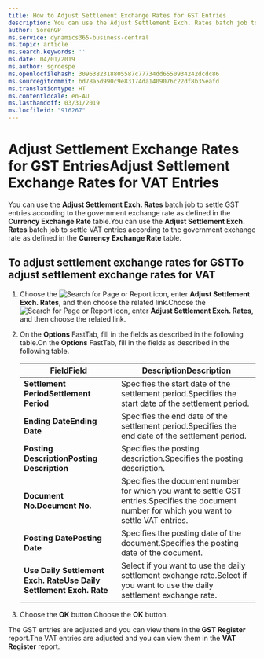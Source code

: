 ```yaml
---
title: How to Adjust Settlement Exchange Rates for GST Entries
description: You can use the Adjust Settlement Exch. Rates batch job to settle GST entries according to the government exchange rate as defined in the **Currency Exchange Rate** table.
author: SorenGP
ms.service: dynamics365-business-central
ms.topic: article
ms.search.keywords: ''
ms.date: 04/01/2019
ms.author: sgroespe
ms.openlocfilehash: 3096382318805587c77734dd6550934242dcdc86
ms.sourcegitcommit: bd78a5d990c9e83174da1409076c22df8b35eafd
ms.translationtype: HT
ms.contentlocale: en-AU
ms.lasthandoff: 03/31/2019
ms.locfileid: "916267"
---
```

# <a name="adjust-settlement-exchange-rates-for-vat-entries"></a><span data-ttu-id="1f941-103">Adjust Settlement Exchange Rates for GST Entries</span><span class="sxs-lookup"><span data-stu-id="1f941-103">Adjust Settlement Exchange Rates for VAT Entries</span></span>
<span data-ttu-id="1f941-104">You can use the **Adjust Settlement Exch. Rates** batch job to settle GST entries according to the government exchange rate as defined in the **Currency Exchange Rate** table.</span><span class="sxs-lookup"><span data-stu-id="1f941-104">You can use the **Adjust Settlement Exch. Rates** batch job to settle VAT entries according to the government exchange rate as defined in the **Currency Exchange Rate** table.</span></span>  

## <a name="to-adjust-settlement-exchange-rates-for-vat"></a><span data-ttu-id="1f941-105">To adjust settlement exchange rates for GST</span><span class="sxs-lookup"><span data-stu-id="1f941-105">To adjust settlement exchange rates for VAT</span></span>  

1.  <span data-ttu-id="1f941-106">Choose the ![Search for Page or Report](../../media/ui-search/search_small.png "Search for Page or Report icon") icon, enter **Adjust Settlement Exch. Rates**, and then choose the related link.</span><span class="sxs-lookup"><span data-stu-id="1f941-106">Choose the ![Search for Page or Report](../../media/ui-search/search_small.png "Search for Page or Report icon") icon, enter **Adjust Settlement Exch. Rates**, and then choose the related link.</span></span>  
2.  <span data-ttu-id="1f941-107">On the **Options** FastTab, fill in the fields as described in the following table.</span><span class="sxs-lookup"><span data-stu-id="1f941-107">On the **Options** FastTab, fill in the fields as described in the following table.</span></span>  

    |<span data-ttu-id="1f941-108">Field</span><span class="sxs-lookup"><span data-stu-id="1f941-108">Field</span></span>|<span data-ttu-id="1f941-109">Description</span><span class="sxs-lookup"><span data-stu-id="1f941-109">Description</span></span>|  
    |---------------------------------|---------------------------------------|  
    |<span data-ttu-id="1f941-110">**Settlement Period**</span><span class="sxs-lookup"><span data-stu-id="1f941-110">**Settlement Period**</span></span>|<span data-ttu-id="1f941-111">Specifies the start date of the settlement period.</span><span class="sxs-lookup"><span data-stu-id="1f941-111">Specifies the start date of the settlement period.</span></span>|  
    |<span data-ttu-id="1f941-112">**Ending Date**</span><span class="sxs-lookup"><span data-stu-id="1f941-112">**Ending Date**</span></span>|<span data-ttu-id="1f941-113">Specifies the end date of the settlement period.</span><span class="sxs-lookup"><span data-stu-id="1f941-113">Specifies the end date of the settlement period.</span></span>|  
    |<span data-ttu-id="1f941-114">**Posting Description**</span><span class="sxs-lookup"><span data-stu-id="1f941-114">**Posting Description**</span></span>|<span data-ttu-id="1f941-115">Specifies the posting description.</span><span class="sxs-lookup"><span data-stu-id="1f941-115">Specifies the posting description.</span></span>|  
    |<span data-ttu-id="1f941-116">**Document No.**</span><span class="sxs-lookup"><span data-stu-id="1f941-116">**Document No.**</span></span>|<span data-ttu-id="1f941-117">Specifies the document number for which you want to settle GST entries.</span><span class="sxs-lookup"><span data-stu-id="1f941-117">Specifies the document number for which you want to settle VAT entries.</span></span>|  
    |<span data-ttu-id="1f941-118">**Posting Date**</span><span class="sxs-lookup"><span data-stu-id="1f941-118">**Posting Date**</span></span>|<span data-ttu-id="1f941-119">Specifies the posting date of the document.</span><span class="sxs-lookup"><span data-stu-id="1f941-119">Specifies the posting date of the document.</span></span>|  
    |<span data-ttu-id="1f941-120">**Use Daily Settlement Exch. Rate**</span><span class="sxs-lookup"><span data-stu-id="1f941-120">**Use Daily Settlement Exch. Rate**</span></span>|<span data-ttu-id="1f941-121">Select if you want to use the daily settlement exchange rate.</span><span class="sxs-lookup"><span data-stu-id="1f941-121">Select if you want to use the daily settlement exchange rate.</span></span>|  

3.  <span data-ttu-id="1f941-122">Choose the **OK** button.</span><span class="sxs-lookup"><span data-stu-id="1f941-122">Choose the **OK** button.</span></span>  

<span data-ttu-id="1f941-123">The GST entries are adjusted and you can view them in the **GST Register** report.</span><span class="sxs-lookup"><span data-stu-id="1f941-123">The VAT entries are adjusted and you can view them in the **VAT Register** report.</span></span>
